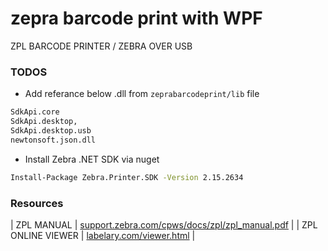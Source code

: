 # zepra barcode print with WPF 
ZPL BARCODE PRINTER / ZEBRA OVER USB



 ### TODOS 
 
- Add referance below .dll from `zeprabarcodeprint/lib` file 

```sh
SdkApi.core
SdkApi.desktop,
SdkApi.desktop.usb
newtonsoft.json.dll
```

- Install Zebra .NET SDK via nuget 

```sh
Install-Package Zebra.Printer.SDK -Version 2.15.2634
```

### Resources 

| ZPL MANUAL | [support.zebra.com/cpws/docs/zpl/zpl_manual.pdf][PlDb] |
| ZPL ONLINE VIEWER | [labelary.com/viewer.html][PlGh] |

[PlDb]: <https://support.zebra.com/cpws/docs/zpl/zpl_manual.pdf>
[PlGh]: <http://labelary.com/viewer.html>
